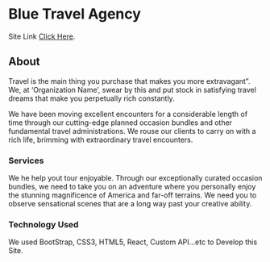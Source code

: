 # Blue Travel Agency

Site Link [Click Here](https://blue-travel-agency.web.app/).

## About

Travel is the main thing you purchase that makes you more extravagant”. We, at ‘Organization Name’, swear by this and put stock in satisfying travel dreams that make you perpetually rich constantly.

We have been moving excellent encounters for a considerable length of time through our cutting-edge planned occasion bundles and other fundamental travel administrations. We rouse our clients to carry on with a rich life, brimming with extraordinary travel encounters.

### Services

We he help yout tour enjoyable. Through our exceptionally curated occasion bundles, we need to take you on an adventure where you personally enjoy the stunning magnificence of America and far-off terrains. We need you to observe sensational scenes that are a long way past your creative ability.

### Technology Used

We used BootStrap, CSS3, HTML5, React, Custom API...etc to Develop this Site.